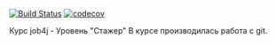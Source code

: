 [![Build Status](https://www.travis-ci.com/ViyChel/job4j.svg?branch=master)](https://www.travis-ci.com/ViyChel/job4j)
[![codecov](https://codecov.io/gh/ViyChel/job4j/branch/master/graph/badge.svg)](https://codecov.io/gh/ViyChel/job4j)


Курс job4j - Уровень "Стажер"
В курсе производилась работа с git.
